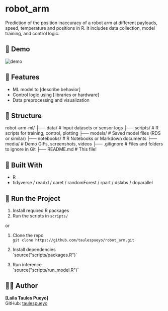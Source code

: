 # robot_arm
Prediction of the position inaccuracy of a robot arm at different payloads, speed, temperature and positions in R.  It includes data collection, model training, and control logic.


## 📸 Demo

![demo](media/demo.gif)


## 🧠 Features

- ML model to [describe behavior]
- Control logic using [libraries or hardware]
- Data preprocessing and visualization


## 📁 Structure

robot-arm-ml/
├── data/         # Input datasets or sensor logs
├── scripts/      # R scripts for training, control, plotting
├── models/       # Saved model files (RDS or similar)
├── notebooks/    # R Notebooks or Markdown documents
├── media/        # Demo GIFs, screenshots, videos
├── .gitignore    # Files and folders to ignore in Git
├── README.md     # This file!


## 🧰 Built With

- R
- tidyverse / readxl / caret / randomForest / rpart / dslabs / doparallel


## 🧪 Run the Project

1. Install required R packages  
2. Run the scripts in `scripts/`  

or

1. Clone the repo  
   `git clone https://github.com/taulespueyo/robot_arm.git`

2. Install dependencies  
   ´source("scripts/packages.R")`

3. Run inference  
   ´source("scripts/run_model.R")`

## 🙋‍♂️ Author

**[Laila Taules Pueyo]**  
GitHub: [taulespueyo](https://github.com/taulespueyo)  
